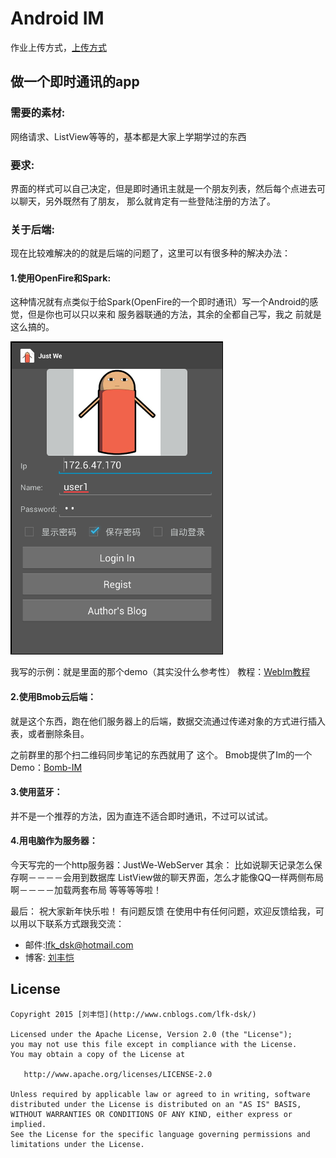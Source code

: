 # Android IM

作业上传方式，[上传方式](update/howtoupdatehw.md)

## 做一个即时通讯的app  

### 需要的素材:  
网络请求、ListView等等的，基本都是大家上学期学过的东西  

### 要求:  
界面的样式可以自己决定，但是即时通讯主就是一个朋友列表，然后每个点进去可以聊天，另外既然有了朋友， 那么就肯定有一些登陆注册的方法了。

### 关于后端:  
现在比较难解决的的就是后端的问题了，这里可以有很多种的解决办法：

#### 1.使用OpenFire和Spark:  
这种情况就有点类似于给Spark(OpenFire的一个即时通讯）写一个Android的感觉，但是你也可以只以来和 服务器联通的方法，其余的全都自己写，我之
前就是这么搞的。

![p1](art/login.png)

我写的示例：就是里面的那个demo（其实没什么参考性）
教程：[WebIm教程](http://www.cnblogs.com/lfk-dsk/)

#### 2.使用Bmob云后端：

就是这个东西，跑在他们服务器上的后端，数据交流通过传递对象的方式进行插入表，或者删除条目。 

之前群里的那个扫二维码同步笔记的东西就用了
这个。
Bmob提供了Im的一个Demo：[Bomb-IM](https://github.com/bmob/bmob-android-im-sdk)

#### 3.使用蓝牙：

并不是一个推荐的方法，因为直连不适合即时通讯，不过可以试试。

#### 4.用电脑作为服务器：

今天写完的一个http服务器：JustWe-WebServer
其余：
比如说聊天记录怎么保存啊－－－－会用到数据库 ListView做的聊天界面，怎么才能像QQ一样两侧布局啊－－－－加载两套布局 等等等等啦！

最后：
祝大家新年快乐啦！
有问题反馈
在使用中有任何问题，欢迎反馈给我，可以用以下联系方式跟我交流：

* 邮件:lfk_dsk@hotmail.com
* 博客: [刘丰恺](http://www.cnblogs.com/lfk-dsk/)

## License

    Copyright 2015 [刘丰恺](http://www.cnblogs.com/lfk-dsk/)

    Licensed under the Apache License, Version 2.0 (the "License");
    you may not use this file except in compliance with the License.
    You may obtain a copy of the License at

       http://www.apache.org/licenses/LICENSE-2.0

    Unless required by applicable law or agreed to in writing, software
    distributed under the License is distributed on an "AS IS" BASIS,
    WITHOUT WARRANTIES OR CONDITIONS OF ANY KIND, either express or implied.
    See the License for the specific language governing permissions and
    limitations under the License.

